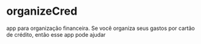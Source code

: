 # organizeCred
app para organização financeira.  Se você  organiza seus gastos por cartão de crédito, então esse app pode ajudar
